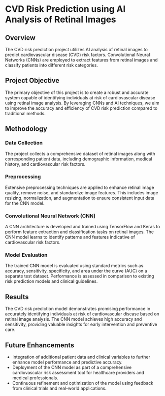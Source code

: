 # CVD Risk Prediction using AI Analysis of Retinal Images

## Overview
The CVD risk prediction project utilizes AI analysis of retinal images to predict cardiovascular disease (CVD) risk factors. Convolutional Neural Networks (CNNs) are employed to extract features from retinal images and classify patients into different risk categories.

## Project Objective
The primary objective of this project is to create a robust and accurate system capable of identifying individuals at risk of cardiovascular disease using retinal image analysis. By leveraging CNNs and AI techniques, we aim to improve the accuracy and efficiency of CVD risk prediction compared to traditional methods.

## Methodology
### Data Collection
The project collects a comprehensive dataset of retinal images along with corresponding patient data, including demographic information, medical history, and cardiovascular risk factors.

### Preprocessing
Extensive preprocessing techniques are applied to enhance retinal image quality, remove noise, and standardize image features. This includes image resizing, normalization, and augmentation to ensure consistent input data for the CNN model.

### Convolutional Neural Network (CNN)
A CNN architecture is developed and trained using TensorFlow and Keras to perform feature extraction and classification tasks on retinal images. The CNN model learns to identify patterns and features indicative of cardiovascular risk factors.

### Model Evaluation
The trained CNN model is evaluated using standard metrics such as accuracy, sensitivity, specificity, and area under the curve (AUC) on a separate test dataset. Performance is assessed in comparison to existing risk prediction models and clinical guidelines.

## Results
The CVD risk prediction model demonstrates promising performance in accurately identifying individuals at risk of cardiovascular disease based on retinal image analysis. The CNN model achieves high accuracy and sensitivity, providing valuable insights for early intervention and preventive care.

## Future Enhancements
- Integration of additional patient data and clinical variables to further enhance model performance and predictive accuracy.
- Deployment of the CNN model as part of a comprehensive cardiovascular risk assessment tool for healthcare providers and medical professionals.
- Continuous refinement and optimization of the model using feedback from clinical trials and real-world applications.

